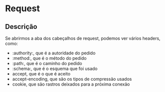 # Request

## Descrição

Se abrirmos a aba dos cabeçalhos de request, podemos ver vários headers, como:

- :authority:, que é a autoridade do pedido
- :method:, que é o método do pedido
- :path:, que é o caminho do pedido
- :schema:, que é o esquema que foi usado
- accept, que é o que é aceito
- accept-encoding, que são os tipos de compressão usados
- cookie, que são rastros deixados para a próxima conexão
  